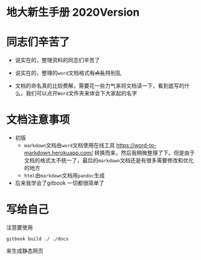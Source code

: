 # 地大新生手册 2020Version

# 同志们辛苦了

* 说实在的，整理资料的同志们辛苦了

* 说实在的，整理的`word`文档格式~~有点乱~~特别乱

* 文档的命名真的比较费解，需要花一些力气来将文档读一下，看到底写的什么，我们可以点开`Word`文件夹来体会下大家起的名字


# 文档注意事项

* 初版
  * `markdown`文档由`word`文档使用在线工具 https://word-to-markdown.herokuapp.com/ 转换而来，然后我稍微整理了下。但是由于文档的格式太不统一了，最后的`markdown`文档还是有很多需要修改和优化的地方
  * `html`由`markdown`文档用`pandoc`生成
* 后来我学会了gitbook 一切都很简单了

# 写给自己

注意要使用

`gitbook build ./ ./docs`

来生成静态网页
